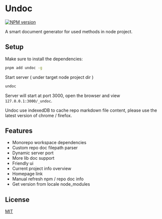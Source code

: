 # Undoc

[![NPM version](https://img.shields.io/npm/v/undoc)](https://www.npmjs.com/package/undoc)

A smart document generator for used methods in node project.

## Setup

Make sure to install the dependencies:

```bash
pnpm add undoc -g
```

Start server ( under target node project dir )

```bash
undoc
```

Server will start at port 3000, open the browser and view `127.0.0.1:3000/_undoc`.

Undoc use indexedDB to cache repo markdown file content, please use the latest version of chrome / firefox.

## Features

- Monorepo workspace dependencies
- Custom repo doc filepath parser
- Dynamic server port
- More lib doc support
- Friendly ui
- Current project info overview
- Homepage link
- Manual refresh npm / repo doc info
- Get version from locale node_modules

## License
[MIT](./LICENSE)

